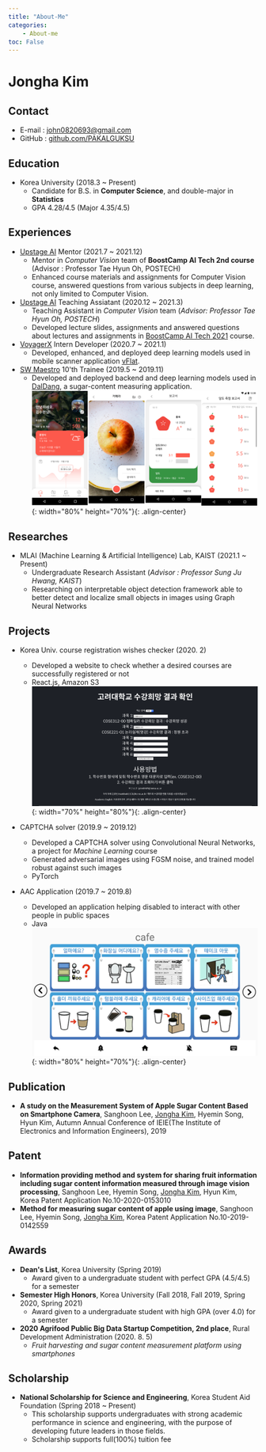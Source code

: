 ```yaml
---
title: "About-Me"
categories:
    - About-me
toc: False
---
```

# Jongha Kim

## Contact
- E-mail : john0820693@gmail.com
- GitHub : [github.com/PAKALGUKSU](https://github.com/PAKALGUKSU)

## Education
- Korea University (2018.3 ~ Present)
  - Candidate for B.S. in **Computer Science**, and double-major in **Statistics**
  - GPA 4.28/4.5 (Major 4.35/4.5)

## Experiences
- [Upstage AI](https://www.upstage.ai/ko/) Mentor (2021.7 ~ 2021.12)
    - Mentor in *Computer Vision* team of **BoostCamp AI Tech 2nd course** (Advisor : Professor Tae Hyun Oh, POSTECH)
    - Enhanced course materials and assignments for Computer Vision course, answered questions from various subjects in deep learning, not only limited to Computer Vision.
- [Upstage AI](https://www.upstage.ai/ko/) Teaching Assiatant (2020.12 ~ 2021.3)
    - Teaching Assistant in *Computer Vision* team (*Advisor: Professor Tae Hyun Oh, POSTECH*)
    - Developed lecture slides, assignments and answered questions about lectures and assignments in [BoostCamp AI Tech 2021](https://boostcamp.connect.or.kr/) course.
- [VoyagerX](https://www.voyagerx.com) Intern Developer (2020.7 ~ 2021.1)
    - Developed, enhanced, and deployed deep learning models used in mobile scanner application [vFlat](https://play.google.com/store/apps/details?id=com.voyagerx.scanner&hl=ko).
- [SW Maestro](http://swmaestro.org/user/main.do) 10'th Trainee (2019.5 ~ 2019.11)
    - Developed and deployed backend and deep learning models used in [DalDang](https://blog.naver.com/sw_maestro/221633577633), a sugar-content measuring application.
    ![Application Screenshot(Partial)](/images/about_me/daldang-app-screen.png){: width="80%" height="70%"}{: .align-center}

## Researches
- MLAI (Machine Learning & Artificial Intelligence) Lab, KAIST (2021.1 ~ Present)
    - Undergraduate Research Assistant (*Advisor : Professor Sung Ju Hwang, KAIST*)
    - Researching on interpretable object detection framework able to better detect and localize small objects in images using Graph Neural Networks

## Projects
- Korea Univ. course registration wishes checker (2020. 2)
  - Developed a website to check whether a desired courses are successfully registered or not
  - React.js, Amazon S3
![Website Screenshot](/images/about_me/kuniv-wish-web-capture.png){: width="70%" height="80%"}{: .align-center}

- CAPTCHA solver (2019.9 ~ 2019.12)
  - Developed a CAPTCHA solver using Convolutional Neural Networks, a project for *Machine Learning* course
  - Generated adversarial images using FGSM noise, and trained model robust against such images
  - PyTorch

- AAC Application (2019.7 ~ 2019.8)
  - Developed an application helping disabled to interact with other people in public spaces
  - Java
![Application Screenshot(Partial)](/images/about_me/aac-app-screen.png){: width="80%" height="70%"}{: .align-center}


## Publication
- **A study on the Measurement System of Apple Sugar Content Based on Smartphone Camera**, Sanghoon Lee, <u>Jongha Kim</u>, Hyemin Song, Hyun Kim, Autumn Annual Conference of IEIE(The Institute of Electronics and Information Engineers), 2019

## Patent
- **Information providing method and system for sharing fruit information including sugar content information measured through image vision processing**, Sanghoon Lee, Hyemin Song, <u>Jongha Kim</u>, Hyun Kim, Korea Patent Application No.10-2020-0153010
- **Method for measuring sugar content of apple using image**,  Sanghoon Lee, Hyemin Song, <u>Jongha Kim</u>, Korea Patent Application No.10-2019-0142559

## Awards
- **Dean's List**, Korea University (Spring 2019)
  - Award given to a undergraduate student with perfect GPA (4.5/4.5) for a semester
- **Semester High Honors**, Korea University (Fall 2018, Fall 2019, Spring 2020, Spring 2021)
  - Award given to a undergraduate student with high GPA (over 4.0) for a semester
- **2020 Agrifood Public Big Data Startup Competition, 2nd place**, Rural Development Administration (2020. 8. 5)
  - *Fruit harvesting and sugar content measurement platform using smartphones*

## Scholarship
- **National Scholarship for Science and Engineering**, Korea Student Aid Foundation (Spring 2018 ~ Present)
  - This scholarship supports undergraduates with strong academic performance in science and engineering, with the purpose of developing future leaders in those fields.
  - Scholarship supports full(100%) tuition fee